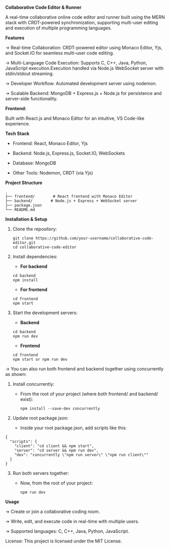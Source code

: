 **Collaborative Code Editor & Runner**

A real-time collaborative online code editor and runner built using the MERN stack with CRDT-powered synchronization, supporting multi-user editing and execution of multiple programming languages.

**Features**

-> Real-time Collaboration: CRDT-powered editor using Monaco Editor, Yjs, and Socket.IO for seamless multi-user code editing.

-> Multi-Language Code Execution: Supports C, C++, Java, Python, JavaScript execution.Execution handled via Node.js WebSocket server with stdin/stdout streaming.

-> Developer Workflow: Automated development server using nodemon.

-> Scalable Backend: MongoDB + Express.js + Node.js for persistence and server-side functionality.

**Frontend:**

Built with React.js and Monaco Editor for an intuitive, VS Code-like experience.

**Tech Stack**

- Frontend: React, Monaco Editor, Yjs

- Backend: Node.js, Express.js, Socket.IO, WebSockets

- Database: MongoDB

- Other Tools: Nodemon, CRDT (via Yjs)

**Project Structure**
```
.
├── frontend/        # React frontend with Monaco Editor
├── backend/        # Node.js + Express + WebSocket server
├── package.json
└── README.md
```
**Installation & Setup**
1. Clone the repository:
   ```
   git clone https://github.com/your-username/collaborative-code-editor.git
   cd collaborative-code-editor
   ```

2. Install dependencies:
   - **For backend**
     
   ```
   cd backend
   npm install
   ```

   - **For frontend**
     
   ```
   cd frontend
   npm start
   ```

4. Start the development servers:
   - **Backend**
     
   ```
   cd backend
   npm run dev
   ```

   - **Frontend**
     
   ```
   cd frontend
   npm start or npm run dev
   ```

-> You can also run both frontend and backend together using concurrently as shown:

1. Install concurrently:
   - From the root of your project (where both frontend/ and backend/ exist):
     
     ```
     npm install --save-dev concurrently
     ```

2. Update root package.json:
   - Inside your root package.json, add scripts like this:
     
```
{
  "scripts": {
    "client": "cd client && npm start",
    "server": "cd server && npm run dev",
    "dev": "concurrently \"npm run server\" \"npm run client\""
  }
}
```

3. Run both servers together:
   - Now, from the root of your project:
     
     ```
     npm run dev
     ```

**Usage**

-> Create or join a collaborative coding room.

-> Write, edit, and execute code in real-time with multiple users.

-> Supported languages: C, C++, Java, Python, JavaScript.

License: This project is licensed under the MIT License.

